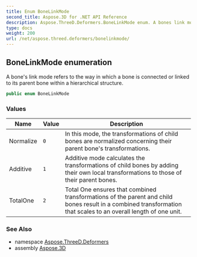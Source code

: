 ```yaml
---
title: Enum BoneLinkMode
second_title: Aspose.3D for .NET API Reference
description: Aspose.ThreeD.Deformers.BoneLinkMode enum. A bones link mode refers to the way in which a bone is connected or linked to its parent bone within a hierarchical structure
type: docs
weight: 200
url: /net/aspose.threed.deformers/bonelinkmode/
---
```

## BoneLinkMode enumeration

A bone's link mode refers to the way in which a bone is connected or linked to its parent bone within a hierarchical structure.

```csharp
public enum BoneLinkMode
```

### Values

| Name | Value | Description |
| --- | --- | --- |
| Normalize | `0` | In this mode, the transformations of child bones are normalized concerning their parent bone's transformations. |
| Additive | `1` | Additive mode calculates the transformations of child bones by adding their own local transformations to those of their parent bones. |
| TotalOne | `2` | Total One ensures that combined transformations of the parent and child bones result in a combined transformation that scales to an overall length of one unit. |

### See Also

* namespace [Aspose.ThreeD.Deformers](../../aspose.threed.deformers/)
* assembly [Aspose.3D](../../)


